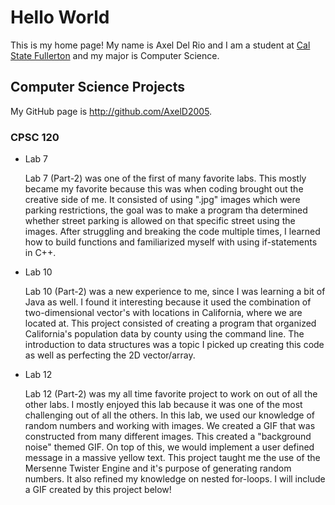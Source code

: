 # Hello World

This is my home page! My name is Axel Del Rio and I am a student at [Cal State Fullerton](http://www.fullerton.edu/) and my major is Computer Science.

## Computer Science Projects

My GitHub page is http://github.com/AxelD2005.

### CPSC 120

* Lab 7

    Lab 7 (Part-2) was one of the first of many favorite labs. This mostly became my
    favorite because this was when coding brought out the creative side of me.
    It consisted of using ".jpg" images which were parking restrictions, the
    goal was to make a program tha determined whether street parking is allowed
    on that specific street using the images. After struggling and breaking the
    code multiple times, I learned how to build functions and familiarized myself 
    with using if-statements in C++.

* Lab 10

    Lab 10 (Part-2) was a new experience to me, since I was learning a bit of Java
    as well. I found it interesting because it used the combination of two-dimensional
    vector's with locations in California, where we are located at. This project consisted
    of creating a program that organized California's population data by county using the
    command line. The introduction to data structures was a topic I picked up creating this
    code as well as perfecting the 2D vector/array.

* Lab 12

    Lab 12 (Part-2) was my all time favorite project to work on out of all the other labs.
    I mostly enjoyed this lab because it was one of the most challenging out of all the others.
    In this lab, we used our knowledge of random numbers and working with images. We created
    a GIF that was constructed from many different images. This created a "background noise"
    themed GIF. On top of this, we would implement a user defined message in a massive yellow
    text. This project taught me the use of the Mersenne Twister Engine and it's purpose of
    generating random numbers. It also refined my knowledge on nested for-loops. I will
    include a GIF created by this project below!
    
    
